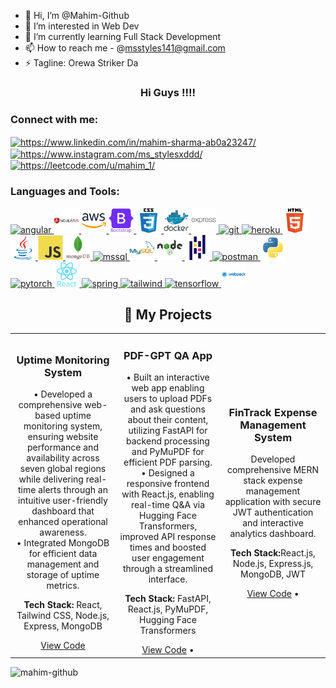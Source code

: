 - 👋 Hi, I’m @Mahim-Github
- 👀 I’m interested in Web Dev
- 🌱 I’m currently learning Full Stack Development
- 📫 How to reach me - @msstyles141@gmail.com
- ⚡ Tagline: Orewa Striker Da

<h3 align="center">Hi Guys !!!!</h3>

<h3 align="left">Connect with me:</h3>
<p align="left">
<a href="https://www.linkedin.com/in/mahim-sharma-ab0a23247/" target="blank"><img align="center" src="https://raw.githubusercontent.com/rahuldkjain/github-profile-readme-generator/master/src/images/icons/Social/linked-in-alt.svg" alt="https://www.linkedin.com/in/mahim-sharma-ab0a23247/" height="30" width="40" /></a>
<a href="https://www.instagram.com/ms_stylesxddd/" target="blank"><img align="center" src="https://raw.githubusercontent.com/rahuldkjain/github-profile-readme-generator/master/src/images/icons/Social/instagram.svg" alt="https://www.instagram.com/ms_stylesxddd/" height="30" width="40" /></a>
<a href="https://leetcode.com/u/mahim_1/" target="blank"><img align="center" src="https://raw.githubusercontent.com/rahuldkjain/github-profile-readme-generator/master/src/images/icons/Social/leet-code.svg" alt="https://leetcode.com/u/mahim_1/" height="30" width="40" /></a>
</p>

<h3 align="left">Languages and Tools:</h3>
<p align="left"> <a href="https://angular.io" target="_blank" rel="noreferrer"> <img src="https://angular.io/assets/images/logos/angular/angular.svg" alt="angular" width="40" height="40"/> </a> <a href="https://angular.io" target="_blank" rel="noreferrer"> <img src="https://raw.githubusercontent.com/devicons/devicon/master/icons/angularjs/angularjs-original-wordmark.svg" alt="angularjs" width="40" height="40"/> </a> <a href="https://aws.amazon.com" target="_blank" rel="noreferrer"> <img src="https://raw.githubusercontent.com/devicons/devicon/master/icons/amazonwebservices/amazonwebservices-original-wordmark.svg" alt="aws" width="40" height="40"/> </a> <a href="https://getbootstrap.com" target="_blank" rel="noreferrer"> <img src="https://raw.githubusercontent.com/devicons/devicon/master/icons/bootstrap/bootstrap-plain-wordmark.svg" alt="bootstrap" width="40" height="40"/> </a> <a href="https://www.w3schools.com/css/" target="_blank" rel="noreferrer"> <img src="https://raw.githubusercontent.com/devicons/devicon/master/icons/css3/css3-original-wordmark.svg" alt="css3" width="40" height="40"/> </a> <a href="https://www.docker.com/" target="_blank" rel="noreferrer"> <img src="https://raw.githubusercontent.com/devicons/devicon/master/icons/docker/docker-original-wordmark.svg" alt="docker" width="40" height="40"/> </a> <a href="https://expressjs.com" target="_blank" rel="noreferrer"> <img src="https://raw.githubusercontent.com/devicons/devicon/master/icons/express/express-original-wordmark.svg" alt="express" width="40" height="40"/> </a> <a href="https://git-scm.com/" target="_blank" rel="noreferrer"> <img src="https://www.vectorlogo.zone/logos/git-scm/git-scm-icon.svg" alt="git" width="40" height="40"/> </a> <a href="https://heroku.com" target="_blank" rel="noreferrer"> <img src="https://www.vectorlogo.zone/logos/heroku/heroku-icon.svg" alt="heroku" width="40" height="40"/> </a> <a href="https://www.w3.org/html/" target="_blank" rel="noreferrer"> <img src="https://raw.githubusercontent.com/devicons/devicon/master/icons/html5/html5-original-wordmark.svg" alt="html5" width="40" height="40"/> </a> <a href="https://www.java.com" target="_blank" rel="noreferrer"> <img src="https://raw.githubusercontent.com/devicons/devicon/master/icons/java/java-original.svg" alt="java" width="40" height="40"/> </a> <a href="https://developer.mozilla.org/en-US/docs/Web/JavaScript" target="_blank" rel="noreferrer"> <img src="https://raw.githubusercontent.com/devicons/devicon/master/icons/javascript/javascript-original.svg" alt="javascript" width="40" height="40"/> </a> <a href="https://www.mongodb.com/" target="_blank" rel="noreferrer"> <img src="https://raw.githubusercontent.com/devicons/devicon/master/icons/mongodb/mongodb-original-wordmark.svg" alt="mongodb" width="40" height="40"/> </a> <a href="https://www.microsoft.com/en-us/sql-server" target="_blank" rel="noreferrer"> <img src="https://www.svgrepo.com/show/303229/microsoft-sql-server-logo.svg" alt="mssql" width="40" height="40"/> </a> <a href="https://www.mysql.com/" target="_blank" rel="noreferrer"> <img src="https://raw.githubusercontent.com/devicons/devicon/master/icons/mysql/mysql-original-wordmark.svg" alt="mysql" width="40" height="40"/> </a> <a href="https://nodejs.org" target="_blank" rel="noreferrer"> <img src="https://raw.githubusercontent.com/devicons/devicon/master/icons/nodejs/nodejs-original-wordmark.svg" alt="nodejs" width="40" height="40"/> </a> <a href="https://pandas.pydata.org/" target="_blank" rel="noreferrer"> <img src="https://raw.githubusercontent.com/devicons/devicon/2ae2a900d2f041da66e950e4d48052658d850630/icons/pandas/pandas-original.svg" alt="pandas" width="40" height="40"/> </a> <a href="https://postman.com" target="_blank" rel="noreferrer"> <img src="https://www.vectorlogo.zone/logos/getpostman/getpostman-icon.svg" alt="postman" width="40" height="40"/> </a> <a href="https://www.python.org" target="_blank" rel="noreferrer"> <img src="https://raw.githubusercontent.com/devicons/devicon/master/icons/python/python-original.svg" alt="python" width="40" height="40"/> </a> <a href="https://pytorch.org/" target="_blank" rel="noreferrer"> <img src="https://www.vectorlogo.zone/logos/pytorch/pytorch-icon.svg" alt="pytorch" width="40" height="40"/> </a> <a href="https://reactjs.org/" target="_blank" rel="noreferrer"> <img src="https://raw.githubusercontent.com/devicons/devicon/master/icons/react/react-original-wordmark.svg" alt="react" width="40" height="40"/> </a> <a href="https://spring.io/" target="_blank" rel="noreferrer"> <img src="https://www.vectorlogo.zone/logos/springio/springio-icon.svg" alt="spring" width="40" height="40"/> </a> <a href="https://tailwindcss.com/" target="_blank" rel="noreferrer"> <img src="https://www.vectorlogo.zone/logos/tailwindcss/tailwindcss-icon.svg" alt="tailwind" width="40" height="40"/> </a> <a href="https://www.tensorflow.org" target="_blank" rel="noreferrer"> <img src="https://www.vectorlogo.zone/logos/tensorflow/tensorflow-icon.svg" alt="tensorflow" width="40" height="40"/> </a> <a href="https://webpack.js.org" target="_blank" rel="noreferrer"> <img src="https://raw.githubusercontent.com/devicons/devicon/d00d0969292a6569d45b06d3f350f463a0107b0d/icons/webpack/webpack-original-wordmark.svg" alt="webpack" width="40" height="40"/> </a> </p>

<h2 align="center">🚀 My Projects</h2>

<div align="center">
  <table>
    <tr>
      <!-- Project 1 -->
      <td width="33%">
        <h3 align="center">Uptime Monitoring System</h3>
        <div align="center">
          <a href="https://github.com/Mahim-Github/Uptimer" target="_blank">
          </a>
          <p>• Developed a comprehensive web-based uptime monitoring system, ensuring website performance and availability across seven global
regions while delivering real-time alerts through an intuitive user-friendly dashboard that enhanced operational awareness.<br>
• Integrated MongoDB for efficient data management and storage of uptime metrics.</p>
          <p><strong>Tech Stack:</strong> React, Tailwind CSS, Node.js, Express, MongoDB</p>
          <a href="https://github.com/Mahim-Github/Uptimer" target="_blank">View Code</a> 
        </div>
      </td>
      <!-- Project 2 -->
      <td width="33%">
        <h3 align="center">PDF-GPT QA App</h3>
        <div align="center">
          <a href="https://github.com/Mahim-Github/pdf-qa-app" target="_blank">
          </a>
          <p>• Built an interactive web app enabling users to upload PDFs and ask questions about their content, utilizing FastAPI for backend
processing and PyMuPDF for efficient PDF parsing.<br>
• Designed a responsive frontend with React.js, enabling real-time Q&A via Hugging Face Transformers, improved API
response times and boosted user engagement through a streamlined interface.</p>
          <p><strong>Tech Stack:</strong> FastAPI, React.js, PyMuPDF, Hugging Face Transformers </p>
          <a href="https://github.com/Mahim-Github/pdf-qa-app" target="_blank">View Code</a> •
        </div>
      </td>
      <!-- Project 3 -->
      <td width="33%">
        <h3 align="center">FinTrack Expense Management System</h3>
        <div align="center">
          <a href="https://github.com/Mahim-Github/Fintrack" target="_blank">
          </a>
          <p>Developed comprehensive MERN stack expense management application with secure JWT authentication and interactive analytics dashboard. </p>
          <p><strong>Tech Stack:</strong>React.js, Node.js, Express.js, MongoDB, JWT</p>
          <a href="https://github.com/Mahim-Github/Fintracke" target="_blank">View Code</a> •
        </div>
      </td>
    </tr>
  </table>
</div>

<p><img align="left" src="https://github-readme-stats.vercel.app/api/top-langs?username=mahim-github&show_icons=true&locale=en&layout=compact" alt="mahim-github" /></p>

<!---
Mahim-Github/Mahim-Github is a ✨ special ✨ repository because its `README.md` (this file) appears on your GitHub profile.
You can click the Preview link to take a look at your changes.
--->
